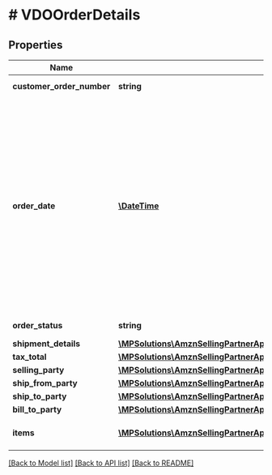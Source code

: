 # # VDOOrderDetails

## Properties

Name | Type | Description | Notes
------------ | ------------- | ------------- | -------------
**customer_order_number** | **string** | The customer order number. |
**order_date** | [**\DateTime**](\DateTime.md) | The date the order was placed. This field is expected to be in ISO-8601 date/time format, for example:2018-07-16T23:00:00Z/ 2018-07-16T23:00:00-05:00 /2018-07-16T23:00:00-08:00. If no time zone is specified, UTC should be assumed. |
**order_status** | **string** | Current status of the order. | [optional]
**shipment_details** | [**\MPSolutions\AmznSellingPartnerApi\Models\VendorDirectFulfillmentOrders\VDOShipmentDetails**](VDOShipmentDetails.md) |  |
**tax_total** | [**\MPSolutions\AmznSellingPartnerApi\Models\VendorDirectFulfillmentOrders\VDOOrderDetailsTaxTotal**](VDOOrderDetailsTaxTotal.md) |  | [optional]
**selling_party** | [**\MPSolutions\AmznSellingPartnerApi\Models\VendorDirectFulfillmentOrders\VDOPartyIdentification**](VDOPartyIdentification.md) |  |
**ship_from_party** | [**\MPSolutions\AmznSellingPartnerApi\Models\VendorDirectFulfillmentOrders\VDOPartyIdentification**](VDOPartyIdentification.md) |  |
**ship_to_party** | [**\MPSolutions\AmznSellingPartnerApi\Models\VendorDirectFulfillmentOrders\VDOAddress**](VDOAddress.md) |  |
**bill_to_party** | [**\MPSolutions\AmznSellingPartnerApi\Models\VendorDirectFulfillmentOrders\VDOPartyIdentification**](VDOPartyIdentification.md) |  |
**items** | [**\MPSolutions\AmznSellingPartnerApi\Models\VendorDirectFulfillmentOrders\VDOOrderItem[]**](VDOOrderItem.md) | A list of items in this purchase order. |

[[Back to Model list]](../../README.md#models) [[Back to API list]](../../README.md#endpoints) [[Back to README]](../../README.md)
